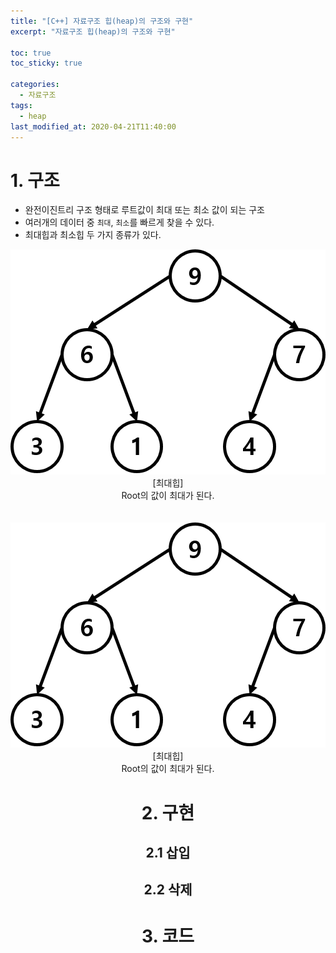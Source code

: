 ```yaml
---
title: "[C++] 자료구조 힙(heap)의 구조와 구현"
excerpt: "자료구조 힙(heap)의 구조와 구현"

toc: true
toc_sticky: true

categories:
  - 자료구조
tags:
  - heap
last_modified_at: 2020-04-21T11:40:00
---
```


# 1. 구조

- 완전이진트리 구조 형태로 루트값이 최대 또는 최소 값이 되는 구조
- 여러개의 데이터 중 `최대`, `최소`를 빠르게 찾을 수 있다.
- 최대힙과 최소힙 두 가지 종류가 있다.

<center><img src=https://github.com/skud8049/skud8049.github.io/blob/master/assets/images/max_heap.png?raw=true></center>
<center>[최대힙]
<center>Root의 값이 최대가 된다.
<br><br><br>
<center><img src=https://github.com/skud8049/skud8049.github.io/blob/master/assets/images/max_heap.png?raw=true></center>
<center>[최대힙]
<center>Root의 값이 최대가 된다.

# 2. 구현

## 2.1 삽입

## 2.2 삭제

# 3. 코드
